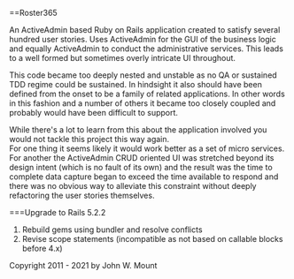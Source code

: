 ==Roster365

An ActiveAdmin based Ruby on Rails application created to satisfy several hundred user stories.  Uses ActiveAdmin for the GUI of the business logic and equally ActiveAdmin to conduct the administrative services.  This leads to a well formed but sometimes overly intricate UI throughout. 

This code became too deeply nested and unstable as no QA or sustained TDD regime could be sustained.  In hindsight it 
also should have been defined from the onset to be a family of related applications.  In other words in this fashion and 
a number of others it became too closely coupled and probably would have been difficult to support.

While there's a lot to learn from this about the application involved you would not tackle this project this way again.  
For one thing it seems likely it would work better as a set of micro services.  For another the ActiveAdmin CRUD oriented UI was stretched beyond 
its design intent (which is no fault of its own) and the result was the time to complete data capture began to exceed the time 
available to respond and there was no obvious way to alleviate this constraint without deeply refactoring the user stories themselves.  

===Upgrade to Rails 5.2.2
1.  Rebuild gems using bundler and resolve conflicts
2.  Revise scope statements (incompatible as not based on callable blocks before 4.x)


Copyright 2011 - 2021 by John W. Mount
